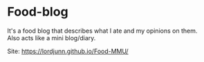 # Food-blog
It's a food blog that describes what I ate and my opinions on them.  
Also acts like a mini blog/diary.

Site: https://lordjunn.github.io/Food-MMU/
